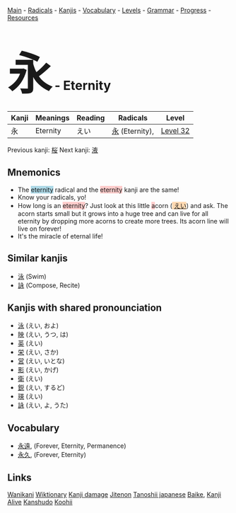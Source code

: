 <style> bigfont {font-size: 100px}</style>
[Main](../README.md) -
[Radicals](../radicals.md) -
[Kanjis](../kanjis.md) -
[Vocabulary](../vocabulary.md) -
[Levels](../levels.md) -
[Grammar](../grammar.md) - 
[Progress](../progress.md) -
[Resources](../resources.md)
# <bigfont> 永</bigfont> - Eternity 

| Kanji | Meanings | Reading | Radicals | Level |
| --- | --- | --- | --- | --- |
| 永 | Eternity | えい | [永](../radicals/永.md) (Eternity),  | [Level 32](../levels/wk_level32.md) |

Previous kanji: [桜](桜.md) Next kanji: [液](液.md) 

## Mnemonics
 * The <span style="background-color:#ADD8E6"> eternity</span> radical and the <span style="background-color:#ffcccb"> eternity</span> kanji are the same!
* Know your radicals, yo!
* How long is an <span style="background-color:#ffcccb"> eternity</span>? Just look at this little <span style="background-color:#ffcccb"> a</span>corn (<span style="background-color:#fed8b1"> [えい](https://jisho.org/search/えい)</span>) and ask. The acorn starts small but it grows into a huge tree and can live for all eternity by dropping more acorns to create more trees. Its acorn line will live on forever!
* It's the miracle of eternal life!


## Similar kanjis
 * [泳](泳.md) (Swim)
* [詠](詠.md) (Compose, Recite)



## Kanjis with shared pronounciation
 * [泳](泳.md) (えい, およ)
* [映](映.md) (えい, うつ, は)
* [英](英.md) (えい)
* [栄](栄.md) (えい, さか)
* [営](営.md) (えい, いとな)
* [影](影.md) (えい, かげ)
* [衛](衛.md) (えい)
* [鋭](鋭.md) (えい, するど)
* [瑛](瑛.md) (えい)
* [詠](詠.md) (えい, よ, うた)



## Vocabulary
 * [永遠](../vocabulary/永.md), (Forever, Eternity, Permanence)
* [永久](../vocabulary/永.md), (Forever, Eternity)




## Links 


[Wanikani](https://www.wanikani.com/kanji/永)
[Wiktionary](https://en.wiktionary.org/wiki/永)
[Kanji damage](http://www.kanjidamage.com/kanji/search?utf8=✓&q=永)
[Jitenon](https://jitenon.com/kanji/永)
[Tanoshii japanese](https://www.tanoshiijapanese.com/dictionary/kanji.cfm?k=永)
[Baike](https://baike.baidu.com/item/永),
[Kanji Alive](https://app.kanjialive.com/永)
[Kanshudo](https://www.kanshudo.com/searchmn?q=永)
[Koohii](https://kanji.koohii.com/study/kanji/永)
